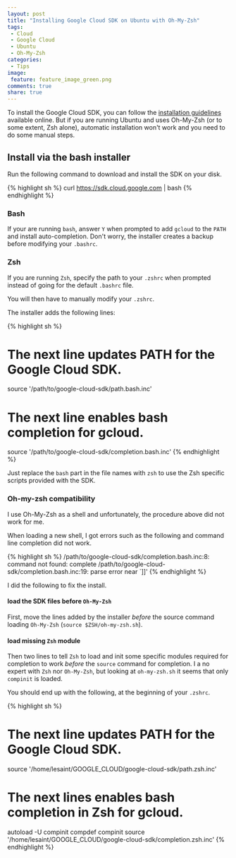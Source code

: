 ```yaml
---
layout: post
title: "Installing Google Cloud SDK on Ubuntu with Oh-My-Zsh"
tags:
 - Cloud
 - Google Cloud
 - Ubuntu
 - Oh-My-Zsh
categories:
 - Tips
image:
 feature: feature_image_green.png
comments: true
share: true
---
```


To install the Google Cloud SDK, you can follow the [installation guidelines](https://cloud.google.com/sdk/) available online. But if you are running Ubuntu and uses Oh-My-Zsh (or to some extent, Zsh alone), automatic installation won't work and you need to do some manual steps.


## Install via the bash installer

Run the following command to download and install the SDK on your disk.

{% highlight sh %}
curl https://sdk.cloud.google.com | bash
{% endhighlight %}

### Bash

If your are running ```bash```, answer ```Y``` when prompted to add ```gcloud``` to the ```PATH``` and install auto-completion. Don't worry, the installer creates a backup before modifying your ```.bashrc```.

### Zsh

If you are running ```Zsh```, specify the path to your ```.zshrc``` when prompted instead of going for the default ```.bashrc``` file.

You will then have to manually modify your ```.zshrc```.

The installer adds the following lines:

{% highlight sh %}
# The next line updates PATH for the Google Cloud SDK.
source '/path/to/google-cloud-sdk/path.bash.inc'

# The next line enables bash completion for gcloud.
source '/path/to/google-cloud-sdk/completion.bash.inc'
{% endhighlight %}

Just replace the ```bash``` part in the file names with ```zsh``` to use the Zsh specific scripts provided with the SDK.

### Oh-my-zsh compatibility

I use Oh-My-Zsh as a shell and unfortunately, the procedure above did not work for me.

When loading a new shell, I got errors such as the following and command line completion did not work.

{% highlight sh %}
/path/to/google-cloud-sdk/completion.bash.inc:8: command not found: complete
/path/to/google-cloud-sdk/completion.bash.inc:19: parse error near `]]'
{% endhighlight %}

I did the following to fix the install.

#### load the SDK files before `Oh-My-Zsh`

First, move the lines added by the installer _before_ the source command loading `Oh-My-Zsh` (```source $ZSH/oh-my-zsh.sh```).

#### load missing `Zsh` module

Then two lines to tell `Zsh` to load and init some specific modules required for completion to work _before_ the `source` command for completion. I a no expert with `Zsh` nor `Oh-My-Zsh`, but looking at `oh-my-zsh.sh` it seems that only `compinit` is loaded.

You should end up with the following, at the beginning of your `.zshrc`.

{% highlight sh %}
# The next line updates PATH for the Google Cloud SDK.
source '/home/lesaint/GOOGLE_CLOUD/google-cloud-sdk/path.zsh.inc'

# The next lines enables bash completion in Zsh for gcloud. 
autoload -U compinit compdef
compinit
source '/home/lesaint/GOOGLE_CLOUD/google-cloud-sdk/completion.zsh.inc'
{% endhighlight %}
